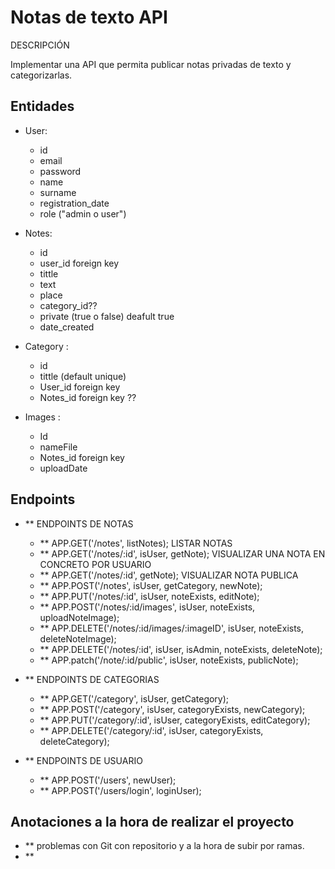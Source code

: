 # Notas de texto API

DESCRIPCIÓN

Implementar una API que permita publicar notas privadas de texto y categorizarlas.

## Entidades

- User:

  - id
  - email
  - password
  - name
  - surname
  - registration_date
  - role ("admin o user")

- Notes:

  - id
  - user_id foreign key
  - tittle
  - text
  - place
  - category_id??
  - private (true o false) deafult true
  - date_created

- Category :

  - id
  - tittle (default unique)
  - User_id foreign key
  - Notes_id foreign key ??

- Images :
  - Id
  - nameFile
  - Notes_id foreign key
  - uploadDate

## Endpoints

- \*\* ENDPOINTS DE NOTAS

  - \*\* APP.GET('/notes', listNotes); LISTAR NOTAS
  - \*\* APP.GET('/notes/:id', isUser, getNote); VISUALIZAR UNA NOTA EN CONCRETO POR USUARIO
  - \*\* APP.GET('/notes/:id', getNote); VISUALIZAR NOTA PUBLICA
  - \*\* APP.POST('/notes', isUser, getCategory, newNote);
  - \*\* APP.PUT('/notes/:id', isUser, noteExists, editNote);
  - \*\* APP.POST('/notes/:id/images', isUser, noteExists, uploadNoteImage);
  - \*\* APP.DELETE('/notes/:id/images/:imageID', isUser, noteExists, deleteNoteImage);
  - \*\* APP.DELETE('/notes/:id', isUser, isAdmin, noteExists, deleteNote);
  - \*\* APP.patch('/note/:id/public', isUser, noteExists, publicNote);

- \*\* ENDPOINTS DE CATEGORIAS

  - \*\* APP.GET('/category', isUser, getCategory);
  - \*\* APP.POST('/category', isUser, categoryExists, newCategory);
  - \*\* APP.PUT('/category/:id', isUser, categoryExists, editCategory);
  - \*\* APP.DELETE('/category/:id', isUser, categoryExists, deleteCategory);

- \*\* ENDPOINTS DE USUARIO

  - \*\* APP.POST('/users', newUser);
  - \*\* APP.POST('/users/login', loginUser);

## Anotaciones a la hora de realizar el proyecto

- \*\* problemas con Git con repositorio y a la hora de subir por ramas.
- \*\*
